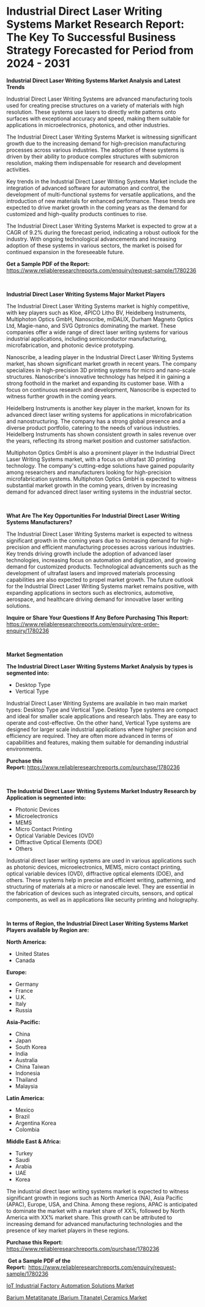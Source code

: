 <p><h1>Industrial Direct Laser Writing Systems Market Research Report: The Key To Successful Business Strategy Forecasted for Period from 2024 - 2031</h1></p><p><strong>Industrial Direct Laser Writing Systems Market Analysis and Latest Trends</strong></p>
<p><p>Industrial Direct Laser Writing Systems are advanced manufacturing tools used for creating precise structures on a variety of materials with high resolution. These systems use lasers to directly write patterns onto surfaces with exceptional accuracy and speed, making them suitable for applications in microelectronics, photonics, and other industries.</p><p>The Industrial Direct Laser Writing Systems Market is witnessing significant growth due to the increasing demand for high-precision manufacturing processes across various industries. The adoption of these systems is driven by their ability to produce complex structures with submicron resolution, making them indispensable for research and development activities.</p><p>Key trends in the Industrial Direct Laser Writing Systems Market include the integration of advanced software for automation and control, the development of multi-functional systems for versatile applications, and the introduction of new materials for enhanced performance. These trends are expected to drive market growth in the coming years as the demand for customized and high-quality products continues to rise.</p><p>The Industrial Direct Laser Writing Systems Market is expected to grow at a CAGR of 9.2% during the forecast period, indicating a robust outlook for the industry. With ongoing technological advancements and increasing adoption of these systems in various sectors, the market is poised for continued expansion in the foreseeable future.</p></p>
<p><strong>Get a Sample PDF of the Report:&nbsp;</strong> <a href="https://www.reliableresearchreports.com/enquiry/request-sample/1780236">https://www.reliableresearchreports.com/enquiry/request-sample/1780236</a></p>
<p>&nbsp;</p>
<p><strong>Industrial Direct Laser Writing Systems Major Market Players</strong></p>
<p><p>The Industrial Direct Laser Writing Systems market is highly competitive, with key players such as Kloe, 4PICO Litho BV, Heidelberg Instruments, Multiphoton Optics GmbH, Nanoscribe, miDALIX, Durham Magneto Optics Ltd, Magie-nano, and SVG Optronics dominating the market. These companies offer a wide range of direct laser writing systems for various industrial applications, including semiconductor manufacturing, microfabrication, and photonic device prototyping.</p><p>Nanoscribe, a leading player in the Industrial Direct Laser Writing Systems market, has shown significant market growth in recent years. The company specializes in high-precision 3D printing systems for micro and nano-scale structures. Nanoscribe's innovative technology has helped it in gaining a strong foothold in the market and expanding its customer base. With a focus on continuous research and development, Nanoscribe is expected to witness further growth in the coming years.</p><p>Heidelberg Instruments is another key player in the market, known for its advanced direct laser writing systems for applications in microfabrication and nanostructuring. The company has a strong global presence and a diverse product portfolio, catering to the needs of various industries. Heidelberg Instruments has shown consistent growth in sales revenue over the years, reflecting its strong market position and customer satisfaction.</p><p>Multiphoton Optics GmbH is also a prominent player in the Industrial Direct Laser Writing Systems market, with a focus on ultrafast 3D printing technology. The company's cutting-edge solutions have gained popularity among researchers and manufacturers looking for high-precision microfabrication systems. Multiphoton Optics GmbH is expected to witness substantial market growth in the coming years, driven by increasing demand for advanced direct laser writing systems in the industrial sector.</p></p>
<p>&nbsp;</p>
<p><strong>What Are The Key Opportunities For Industrial Direct Laser Writing Systems Manufacturers?</strong></p>
<p><p>The Industrial Direct Laser Writing Systems market is expected to witness significant growth in the coming years due to increasing demand for high-precision and efficient manufacturing processes across various industries. Key trends driving growth include the adoption of advanced laser technologies, increasing focus on automation and digitization, and growing demand for customized products. Technological advancements such as the development of ultrafast lasers and improved materials processing capabilities are also expected to propel market growth. The future outlook for the Industrial Direct Laser Writing Systems market remains positive, with expanding applications in sectors such as electronics, automotive, aerospace, and healthcare driving demand for innovative laser writing solutions.</p></p>
<p><strong>Inquire or Share Your Questions If Any Before Purchasing This Report:</strong> <a href="https://www.reliableresearchreports.com/enquiry/pre-order-enquiry/1780236">https://www.reliableresearchreports.com/enquiry/pre-order-enquiry/1780236</a></p>
<p>&nbsp;</p>
<p><strong>Market Segmentation</strong></p>
<p><strong>The Industrial Direct Laser Writing Systems Market Analysis by types is segmented into:</strong></p>
<p><ul><li>Desktop Type</li><li>Vertical Type</li></ul></p>
<p><p>Industrial Direct Laser Writing Systems are available in two main market types: Desktop Type and Vertical Type. Desktop Type systems are compact and ideal for smaller scale applications and research labs. They are easy to operate and cost-effective. On the other hand, Vertical Type systems are designed for larger scale industrial applications where higher precision and efficiency are required. They are often more advanced in terms of capabilities and features, making them suitable for demanding industrial environments.</p></p>
<p><strong>Purchase this Report:&nbsp;</strong><a href="https://www.reliableresearchreports.com/purchase/1780236">https://www.reliableresearchreports.com/purchase/1780236</a></p>
<p>&nbsp;</p>
<p><strong>The Industrial Direct Laser Writing Systems Market Industry Research by Application is segmented into:</strong></p>
<p><ul><li>Photonic Devices</li><li>Microelectronics</li><li>MEMS</li><li>Micro Contact Printing</li><li>Optical Variable Devices (OVD)</li><li>Diffractive Optical Elements (DOE)</li><li>Others</li></ul></p>
<p><p>Industrial direct laser writing systems are used in various applications such as photonic devices, microelectronics, MEMS, micro contact printing, optical variable devices (OVD), diffractive optical elements (DOE), and others. These systems help in precise and efficient writing, patterning, and structuring of materials at a micro or nanoscale level. They are essential in the fabrication of devices such as integrated circuits, sensors, and optical components, as well as in applications like security printing and holography.</p></p>
<p>&nbsp;</p>
<p><strong>In terms of Region, the Industrial Direct Laser Writing Systems Market Players available by Region are:</strong></p>
<p>
    <p> <strong> North America: </strong>
        <ul>
            <li>United States</li>
            <li>Canada</li>
        </ul>
        </p> 
    <p> <strong> Europe: </strong>
        <ul>
            <li>Germany</li>
            <li>France</li>
            <li>U.K.</li>
            <li>Italy</li>
            <li>Russia</li>
        </ul>
        </p> 
    <p> <strong> Asia-Pacific: </strong>
        <ul>
            <li>China</li>
            <li>Japan</li>
            <li>South Korea</li>
            <li>India</li>
            <li>Australia</li>
            <li>China Taiwan</li>
            <li>Indonesia</li>
            <li>Thailand</li>
            <li>Malaysia</li>
        </ul>
        </p> 
    <p> <strong> Latin America: </strong>
        <ul>
            <li>Mexico</li>
            <li>Brazil</li>
            <li>Argentina Korea</li>
            <li>Colombia</li>
        </ul>
        </p> 
    <p> <strong> Middle East & Africa: </strong>
        <ul>
            <li>Turkey</li>
            <li>Saudi</li>
            <li>Arabia</li>
            <li>UAE</li>
            <li>Korea</li>
        </ul>
    </p>
    </p>
<p><p>The industrial direct laser writing systems market is expected to witness significant growth in regions such as North America (NA), Asia Pacific (APAC), Europe, USA, and China. Among these regions, APAC is anticipated to dominate the market with a market share of XX%, followed by North America with XX% market share. This growth can be attributed to increasing demand for advanced manufacturing technologies and the presence of key market players in these regions.</p></p>
<p><strong>Purchase this Report: </strong><a href="https://www.reliableresearchreports.com/purchase/1780236">https://www.reliableresearchreports.com/purchase/1780236</a></p>
<p>&nbsp;<strong>Get a Sample PDF of the Report:&nbsp;&nbsp;</strong><a href="https://www.reliableresearchreports.com/enquiry/request-sample/1780236">https://www.reliableresearchreports.com/enquiry/request-sample/1780236</a></p>
<p><strong></strong></p>
<p><p><a href="https://issuu.com/reportprime-2/docs/iot-industrial-factory-automation-solutions-market">IoT Industrial Factory Automation Solutions Market</a></p><p><a href="https://issuu.com/reportprime-2/docs/barium-metatitanate-barium-titanate-ceramics-marke">Barium Metatitanate (Barium Titanate) Ceramics Market</a></p></p>